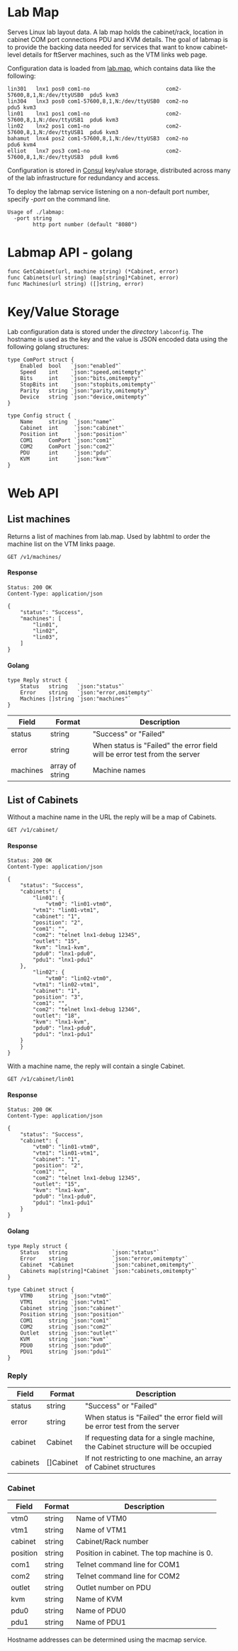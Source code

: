 # Lab Map

Serves Linux lab layout data.  A lab map holds the cabinet/rack, location in cabinet COM port connections PDU and KVM details.  The goal of labmap is to provide the backing data needed for services that want to know cabinet-level details for ftServer machines, such as the VTM links web page.

Configuration data is loaded from [lab.map](http://yin/gogs/dbulkow/lab_config/raw/master/config/lab.map), which contains data like the following:

~~~~
lin301   lnx1 pos0 com1-no                        com2-57600,8,1,N:/dev/ttyUSB0  pdu5 kvm3
lin304   lnx3 pos0 com1-57600,8,1,N:/dev/ttyUSB0  com2-no                        pdu5 kvm3
lin01    lnx1 pos1 com1-no                        com2-57600,8,1,N:/dev/ttyUSB1  pdu6 kvm3
lin02    lnx2 pos1 com1-no                        com2-57600,8,1,N:/dev/ttyUSB1  pdu6 kvm3
bahamut  lnx4 pos2 com1-57600,8,1,N:/dev/ttyUSB3  com2-no                        pdu6 kvm4
elliot   lnx7 pos3 com1-no                        com2-57600,8,1,N:/dev/ttyUSB3  pdu8 kvm6
~~~~

Configuration is stored in [Consul](http://consul.io) key/value storage, distributed across many of the lab infrastructure for redundancy and access.

To deploy the labmap service listening on a non-default port number, specify _-port <port number>_ on the command line.

~~~~
Usage of ./labmap:
  -port string
    	http port number (default "8080")
~~~~

# Labmap API - golang

~~~~
func GetCabinet(url, machine string) (*Cabinet, error)
func Cabinets(url string) (map[string]*Cabinet, error)
func Machines(url string) ([]string, error)
~~~~

# Key/Value Storage

Lab configuration data is stored under the _directory_ `labconfig`.  The hostname is used as the key and the value is JSON encoded data using the following golang structures:

~~~~
type ComPort struct {
	Enabled  bool   `json:"enabled"`
	Speed    int    `json:"speed,omitempty"`
	Bits     int    `json:"bits,omitempty"`
	StopBits int    `json:"stopbits,omitempty"`
	Parity   string `json:"parity,omitempty"`
	Device   string `json:"device,omitempty"`
}

type Config struct {
	Name     string  `json:"name"`
	Cabinet  int     `json:"cabinet"`
	Position int     `json:"position"`
	COM1     ComPort `json:"com1"`
	COM2     ComPort `json:"com2"`
	PDU      int     `json:"pdu"`
	KVM      int     `json:"kvm"`
}
~~~~

# Web API

## List machines

Returns a list of machines from lab.map.  Used by labhtml to order the machine list on the VTM links paage.

~~~~
GET /v1/machines/
~~~~

#### Response

~~~~
Status: 200 OK
Content-Type: application/json
~~~~
~~~~
{
    "status": "Success",
    "machines": [
        "lin01",
        "lin02",
        "lin03",
    ]
}
~~~~

#### Golang

~~~~
type Reply struct {
	Status   string   `json:"status"`
	Error    string   `json:"error,omitempty"`
	Machines []string `json:"machines"`
}
~~~~

| Field    | Format   | Description |
| -------- | -------- | ----------- |
| status   | string   | "Success" or "Failed" |
| error    | string   | When status is "Failed" the error field will be error test from the server |
| machines | array of string | Machine names |

## List of Cabinets

Without a machine name in the URL the reply will be a map of Cabinets.

~~~~
GET /v1/cabinet/
~~~~

#### Response

~~~~
Status: 200 OK
Content-Type: application/json
~~~~
~~~~
{
    "status": "Success",
    "cabinets": {
        "lin01": {
            "vtm0": "lin01-vtm0",
	    "vtm1": "lin01-vtm1",
	    "cabinet": "1",
	    "position": "2",
	    "com1": "",
	    "com2": "telnet lnx1-debug 12345",
	    "outlet": "15",
	    "kvm": "lnx1-kvm",
	    "pdu0": "lnx1-pdu0",
	    "pdu1": "lnx1-pdu1"
	},
        "lin02": {
            "vtm0": "lin02-vtm0",
	    "vtm1": "lin02-vtm1",
	    "cabinet": "1",
	    "position": "3",
	    "com1": "",
	    "com2": "telnet lnx1-debug 12346",
	    "outlet": "18",
	    "kvm": "lnx1-kvm",
	    "pdu0": "lnx1-pdu0",
	    "pdu1": "lnx1-pdu1"
	}
    }
}
~~~~

With a machine name, the reply will contain a single Cabinet.

~~~~
GET /v1/cabinet/lin01
~~~~

#### Response

~~~~
Status: 200 OK
Content-Type: application/json
~~~~
~~~~
{
    "status": "Success",
    "cabinet": {
        "vtm0": "lin01-vtm0",
        "vtm1": "lin01-vtm1",
        "cabinet": "1",
        "position": "2",
        "com1": "",
        "com2": "telnet lnx1-debug 12345",
        "outlet": "15",
        "kvm": "lnx1-kvm",
        "pdu0": "lnx1-pdu0",
        "pdu1": "lnx1-pdu1"
    }
}
~~~~

#### Golang

~~~~
type Reply struct {
	Status   string              `json:"status"`
	Error    string              `json:"error,omitempty"`
	Cabinet  *Cabinet            `json:"cabinet,omitempty"`
	Cabinets map[string]*Cabinet `json:"cabinets,omitempty"`
}

type Cabinet struct {
	VTM0     string `json:"vtm0"`
	VTM1     string `json:"vtm1"`
	Cabinet  string `json:"cabinet"`
	Position string `json:"position"`
	COM1     string `json:"com1"`
	COM2     string `json:"com2"`
	Outlet   string `json:"outlet"`
	KVM      string `json:"kvm"`
	PDU0     string `json:"pdu0"`
	PDU1     string `json:"pdu1"`
}
~~~~

### Reply

| Field | Format | Description |
| ----- | ------ | ----------- |
| status | string | "Success" or "Failed" |
| error  | string | When status is "Failed" the error field will be error test from the server |
| cabinet | Cabinet | If requesting data for a single machine, the Cabinet structure will be occupied |
| cabinets | []Cabinet | If not restricting to one machine, an array of Cabinet structures |

### Cabinet

| Field | Format | Description |
| ----- | ------ | ----------- |
| vtm0     | string | Name of VTM0 |
| vtm1     | string | Name of VTM1 |
| cabinet  | string | Cabinet/Rack number |
| position | string | Position in cabinet.  The top machine is 0. |
| com1     | string | Telnet command line for COM1 |
| com2     | string | Telnet command line for COM2 |
| outlet   | string | Outlet number on PDU |
| kvm      | string | Name of KVM |
| pdu0     | string | Name of PDU0 |
| pdu1     | string | Name of PDU1 |

Hostname addresses can be determined using the macmap service.
